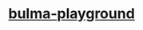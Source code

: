 [bulma-playground](https://dirkarnez.github.io/bulma-playground/)
=================================================================
